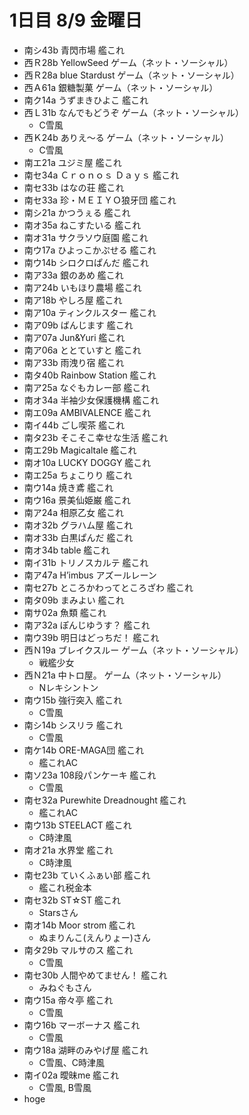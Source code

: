 # 1日目 8/9 金曜日

- 南シ43b 青閃市場 艦これ
- 西Ｒ28b YellowSeed ゲーム（ネット・ソーシャル）
- 西Ｒ28a blue Stardust ゲーム（ネット・ソーシャル）
- 西Ａ61a 銀糖製菓 ゲーム（ネット・ソーシャル）
- 南ク14a うずまきひよこ 艦これ
- 西Ｌ31b なんでもどうぞ ゲーム（ネット・ソーシャル）
  - C雪風
- 西Ｋ24b ありえ～る ゲーム（ネット・ソーシャル）
  - C雪風
- 南エ21a ユジミ屋 艦これ
- 南セ34a Ｃｒｏｎｏｓ Ｄａｙｓ 艦これ
- 南セ33b はなの荘 艦これ
- 南セ33a 珍・ＭＥＩＹＯ狼牙団 艦これ
- 南シ21a かつうぇる 艦これ
- 南オ35a ねこすたいる 艦これ
- 南オ31a サクラソウ庭園 艦これ
- 南ウ17a ひよっこかぷせる 艦これ
- 南ウ14b シロクロぱんだ 艦これ
- 南ア33a 銀のあめ 艦これ
- 南ア24b いもほり農場 艦これ
- 南ア18b やしろ屋 艦これ
- 南ア10a ティンクルスター 艦これ
- 南ア09b ばんじます 艦これ
- 南ア07a Jun&Yuri 艦これ
- 南ア06a ととていすと 艦これ
- 南ア33b 雨洩り宿 艦これ
- 南タ40b Rainbow Station 艦これ
- 南ア25a なぐもカレー部 艦これ
- 南オ34a 半袖少女保護機構 艦これ
- 南エ09a AMBIVALENCE 艦これ
- 南イ44b ごし喫茶 艦これ
- 南タ23b そこそこ幸せな生活 艦これ
- 南エ29b Magicaltale 艦これ
- 南オ10a LUCKY DOGGY 艦これ
- 南エ25a ちょこりり 艦これ
- 南ウ14a 焼き鳶 艦これ
- 南ウ16a 景美仙姫巌 艦これ
- 南ア24a 相原乙女 艦これ
- 南オ32b グラハム屋 艦これ
- 南オ33b 白黒ぱんだ 艦これ
- 南オ34b table 艦これ
- 南イ31b トリノスカルテ 艦これ
- 南ア47a H’imbus アズールレーン
- 南セ27b ところかわってところざわ 艦これ
- 南タ09b まみよい 艦これ
- 南サ02a 魚類 艦これ
- 南ア32a ぽんじゆうす？ 艦これ
- 南ウ39b 明日はどっちだ！ 艦これ
- 西Ｎ19a ブレイクスルー ゲーム（ネット・ソーシャル）
  - 戦艦少女
- 西Ｎ21a 中トロ屋。 ゲーム（ネット・ソーシャル）
  - Nレキシントン
- 南ウ15b 強行突入 艦これ
  - C雪風
- 南シ14b シスリラ 艦これ
  - C雪風
- 南ケ14b ORE-MAGA団 艦これ
  - 艦これAC
- 南ソ23a 108段パンケーキ 艦これ
  - C雪風
- 南セ32a Purewhite Dreadnought 艦これ
  - 艦これAC
- 南ウ13b STEELACT 艦これ
  - C時津風
- 南オ21a 水界堂 艦これ
  - C時津風
- 南セ23b ていくふぁい部 艦これ
  - 艦これ税金本
- 南セ32b ST☆ST 艦これ
  - Starsさん
- 南オ14b Moor strom 艦これ
  - ぬまりんこ(えんりょー)さん
- 南タ29b マルサのス 艦これ
  - C雪風
- 南セ30b 人間やめてません！ 艦これ
  - みねぐもさん
- 南ウ15a 帝々亭 艦これ
  - C雪風
- 南ウ16b マーボーナス 艦これ
  - C雪風
- 南ウ18a 湖畔のみやげ屋 艦これ
  - C雪風、C時津風
- 南イ02a 曖昧me 艦これ
  - C雪風, B雪風
- hoge

